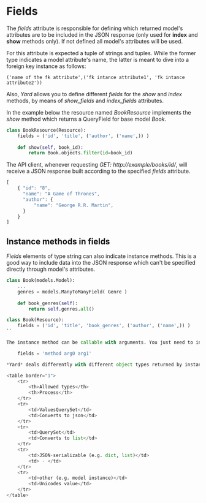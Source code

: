 # Fields

The *fields* attribute is responsible for defining which returned model's attributes are to be included in the JSON response (only used for **index** and **show** methods only). If not defined all model's attributes will be used.

For this attribute is expected a tuple of strings and tuples. While the former type indicates a model attribute's name, the latter is meant to dive into a foreign key instance as follows:

    ('name of the fk attribute',('fk intance attribute1', 'fk intance attribute2'))

Also, *Yard* allows you to define different *fields* for the *show* and *index* methods, by means of *show\_fields* and *index\_fields* attributes.

In the example below the resource named *BookResource* implements the *show* method which returns a QueryField for base model *Book*.

```python
class BookResource(Resource):
    fields = ('id', 'title', ('author', ('name',)) )
    
    def show(self, book_id):
        return Book.objects.filter(id=book_id)
```

The API client, whenever requesting *GET: http://example/books/id/*, will receive a JSON response built according to the specified *fields* attribute.

```javascript
[ 
    { "id": "8",
      "name": "A Game of Thrones",
      "author": {
          "name": "George R.R. Martin",
      }
    } 
]
```



## Instance methods in fields

*Fields* elements of type string can also indicate instance methods. This is a good way to include data into the JSON response which can't be specified directly through model's attributes.

```python
class Book(models.Model):
    ...
    genres = models.ManyToManyField( Genre )
    
    def book_genres(self):
        return self.genres.all()

class Book(Resource):
    fields = ('id', 'title', 'book_genres', ('author', ('name',)) )
``

The instance method can be callable with arguments. You just need to indicate the argument in front of the instance method name, within the string field

    fields = 'method arg0 arg1'

*Yard* deals differently with different object types returned by instance methods:

<table border="1">
    <tr>
        <th>Allowed types</th>
        <th>Process</th>
    </tr>
    <tr>
        <td>ValuesQuerySet</td>
        <td>Converts to json</td>
    </tr>
    <tr>
        <td>QuerySet</td>
        <td>Converts to list</td>
    </tr>
    <tr>
        <td>JSON-serializable (e.g. dict, list)</td>
        <td> - </td>
    </tr>
    <tr>
        <td>other (e.g. model instance)</td>
        <td>Unicodes value</td>
    </tr>
</table>

